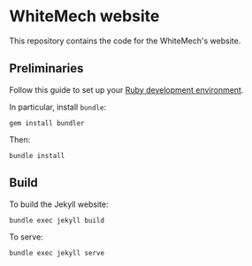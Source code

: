 # WhiteMech website

This repository contains the code for the WhiteMech's website.

## Preliminaries

Follow this guide to set up your [Ruby development environment](https://cloud.google.com/ruby/docs/setup#linux-instructions).

In particular, install `bundle`:

```
gem install bundler
```

Then:

```
bundle install

```

## Build

To build the Jekyll website:

    bundle exec jekyll build

To serve:

    bundle exec jekyll serve

